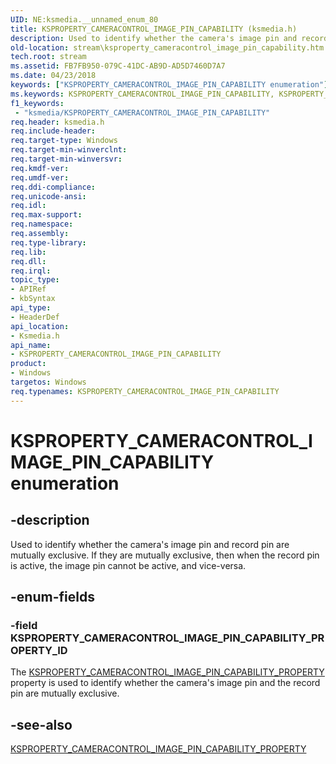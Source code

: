 ```yaml
---
UID: NE:ksmedia.__unnamed_enum_80
title: KSPROPERTY_CAMERACONTROL_IMAGE_PIN_CAPABILITY (ksmedia.h)
description: Used to identify whether the camera's image pin and record pin are mutually exclusive. If they are mutually exclusive, then when the record pin is active, the image pin cannot be active, and vice-versa.
old-location: stream\ksproperty_cameracontrol_image_pin_capability.htm
tech.root: stream
ms.assetid: FB7FB950-079C-41DC-AB9D-AD5D7460D7A7
ms.date: 04/23/2018
keywords: ["KSPROPERTY_CAMERACONTROL_IMAGE_PIN_CAPABILITY enumeration"]
ms.keywords: KSPROPERTY_CAMERACONTROL_IMAGE_PIN_CAPABILITY, KSPROPERTY_CAMERACONTROL_IMAGE_PIN_CAPABILITY enumeration [Streaming Media Devices], KSPROPERTY_CAMERACONTROL_IMAGE_PIN_CAPABILITY_PROPERTY_ID, ksmedia/KSPROPERTY_CAMERACONTROL_IMAGE_PIN_CAPABILITY, ksmedia/KSPROPERTY_CAMERACONTROL_IMAGE_PIN_CAPABILITY_PROPERTY_ID, stream.ksproperty_cameracontrol_image_pin_capability
f1_keywords:
 - "ksmedia/KSPROPERTY_CAMERACONTROL_IMAGE_PIN_CAPABILITY"
req.header: ksmedia.h
req.include-header: 
req.target-type: Windows
req.target-min-winverclnt: 
req.target-min-winversvr: 
req.kmdf-ver: 
req.umdf-ver: 
req.ddi-compliance: 
req.unicode-ansi: 
req.idl: 
req.max-support: 
req.namespace: 
req.assembly: 
req.type-library: 
req.lib: 
req.dll: 
req.irql: 
topic_type:
- APIRef
- kbSyntax
api_type:
- HeaderDef
api_location:
- Ksmedia.h
api_name:
- KSPROPERTY_CAMERACONTROL_IMAGE_PIN_CAPABILITY
product:
- Windows
targetos: Windows
req.typenames: KSPROPERTY_CAMERACONTROL_IMAGE_PIN_CAPABILITY
---
```


# KSPROPERTY_CAMERACONTROL_IMAGE_PIN_CAPABILITY enumeration


## -description


Used to identify whether the camera's image pin and record pin are mutually exclusive. If they are mutually exclusive, then when the record pin is active, the image pin cannot be active, and vice-versa.


## -enum-fields




### -field KSPROPERTY_CAMERACONTROL_IMAGE_PIN_CAPABILITY_PROPERTY_ID

The <a href="https://docs.microsoft.com/windows-hardware/drivers/stream/ksproperty-cameracontrol-image-pin-capability-property">KSPROPERTY_CAMERACONTROL_IMAGE_PIN_CAPABILITY_PROPERTY</a> property is used to identify whether the camera's image pin and the record pin are mutually exclusive.


## -see-also




<a href="https://docs.microsoft.com/windows-hardware/drivers/stream/ksproperty-cameracontrol-image-pin-capability-property">KSPROPERTY_CAMERACONTROL_IMAGE_PIN_CAPABILITY_PROPERTY</a>
 

 

